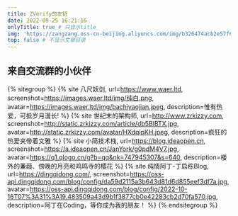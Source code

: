 ```yaml
---
title: ZVerify的友链
date: 2022-09-25 16:21:16
onlyTitle: true # 只显示title
img: 'https://zangzang.oss-cn-beijing.aliyuncs.com/img/b326474acb2e57f6b5dedf7fddf403a0.jpg' # 该文章图片，可以是本地目录下图片也可以是http://xxx图片
top: false # 不显示文章目录
---
```


## 来自交流群的小伙伴

{% sitegroup %}
{% site 八尺妖剑,
url=https://www.waer.ltd,
screenshot=https://images.waer.ltd/img/纯白.png,
avatar=https://images.waer.ltd/img/bachiyaojian.jpeg,
description=惟有热爱，可抵岁月漫长! %}
{% site 世纪末的架构师,
url=http://www.zrkizzy.com,
screenshot=http://static.zrkizzy.com/article/db5BlBTX.jpg,
avatar=http://static.zrkizzy.com/avatar/HXdqipKH.jpeg,
description=疯狂的热爱夹带着文雅 %}
{% site 小简技术栈,
url=https://blog.ideaopen.cn,
screenshot=https://a.ideaopen.cn/JanYork/g0pdM4V7.jpg,
avatar=https://q1.qlogo.cn/g?b=qq&nk=747945307&s=640,
description=楼外的蒹葭、傍晚的月亮和鸡鸣寺的樱花 %}
{% site 纯情阿丁-丁启栋Blog,
url=https://dingqidong.com/,
screenshot=https://oss-api.dingqidong.com/blog/config/da59d2115a3b643d81d6d855eef3df7a.jpg,
avatar=https://oss-api.dingqidong.com/blog/config/2022-10-16T07%3A31%3A19.483509a43d9b1f3877cb0e42283cb2d70fa570.jpg,
description=阿丁在Coding，等你成为我的朋友！ %}
{% endsitegroup %}


